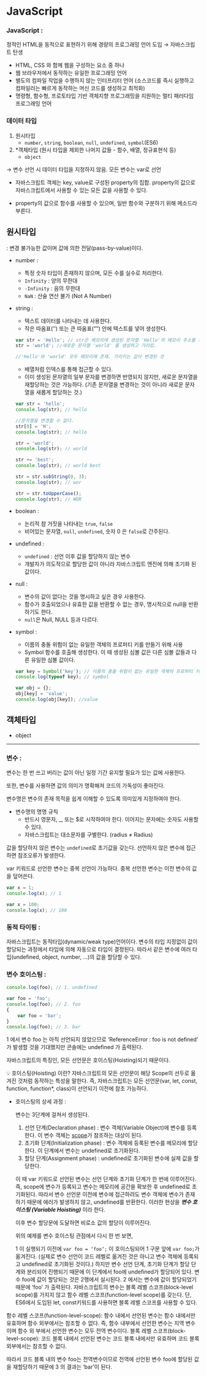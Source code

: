 # JavaScript

### JavaScript :

정적인 HTML을 동적으로 표현하기 위해 경량의 프로그래밍 언어 도입 → 자바스크립트 탄생

- HTML, CSS 와 함께 웹을 구성하는 요소 중 하나
- 웹 브라우저에서 동작하는 유일한 프로그래밍 언어
- 별도의 컴파일 작업을 수행하지 않는 인터프리터 언어 (소스코드를 즉시 실행하고 컴파일러는 빠르게 동작하는 머신 코드를 생성하고 최적화)
- 명령형, 함수형, 프로토타입 기반 객체지향 프로그래밍을 지원하는 멀티 패러다임 프로그래밍 언어

### 데이터 타입

1. 원시타입
    - `number`, `string`, `boolean`, `null`, `undefined`, `symbol`(ES6)
2. *객체타입 (원시 타입을 제외한 나머지 값들 - 함수, 배열, 정규표현식 등)
    - `object`

→ 변수 선언 시 데이터 타입을 지정하지 않음. 모든 변수는 var로 선언

* 자바스크립트 객체는 key, value로 구성된  property의 집합. property의 값으로 자바스크립트에서 사용할 수 있는 모든 값을 사용할 수 있다.

* property의 값으로 함수를 사용할 수 있으며, 일반 함수와 구분하기 위해 메소드라 부른다.

## 원시타입

: 변경 불가능한 값이며 값에 의한 전달(pass-by-value)이다.

- number :
    - 특정 숫자 타입이 존재하지 않으며, 모든 수를 실수로 처리한다.
    - `Infinity` : 양의 무한대
    - `-Infinity` : 음의 무한대
    - `NaN` : 산술 연산 불가 (Not A Number)
- string :
    - 텍스트 데이터를 나타내는 데 사용한다.
    - 작은 따옴표(’’) 또는 큰 따옴표(””) 안에 텍스트를 넣어 생성한다.
    
    ```jsx
    var str = 'Hello'; // str은 메모리에 생성된 문자열 'Hello'의 메모리 주소를 가리킴
    str = 'world'; //새로운 문자열 'world' 를 생성하고 가리킴.
    
    //'Hello'와 'world' 모두 메모리에 존재. 가리키는 값이 변경된 것
    ```
    
    - 배열처럼 인덱스를 통해 접근할 수 있다.
    - 이미 생성된 문자열의 일부 문자를 변경하면 반영되지 않지만, 새로운 문자열을 재할당하는 것은 가능하다. (기존 문자열을 변경하는 것이 아니라 새로운 문자열을 새롭게 할당하는 것.)
    
    ```jsx
    var str = 'hello';
    console.log(str); // hello
    
    //문자열을 변경할 수 없다.
    str[0] = 'H';
    console.log(str); // hello
    
    str = 'world';
    console.log(str); // world
    
    str += 'best';
    console.log(str); // world best
    
    str = str.subString(0, 3);
    console.log(str); // wor
    
    str = str.toUpperCase();
    console.log(str); // WOR
    ```
    
- boolean :
    - 논리적 참 거짓을 나타내는 `true`, `false`
    - 비어있는 문자열, `null`, `undefined`, 숫자 0 은 `false`로 간주된다.
- undefined :
    - `undefined` : 선언 이후 값을 할당하지 않는 변수
    - 개발자가 의도적으로 할당한 값이 아니라 자바스크립트 엔진에 의해 초기화 된 값이다.
- null :
    - 변수의 값이 없다는 것을 명시하고 싶은 경우 사용한다.
    - 함수가 호출되었으나 유효한 값을 반환할 수 없는 경우, 명시적으로 null을 반환하기도 한다.
    - `null`은 Null, NULL 등과 다르다.
- symbol :
    - 이름의 충돌 위험이 없는 유일한 객체의 프로퍼티 키를 만들기 위해 사용
    - Symbol 함수를 호출해 생성한다. 이 때 생성된 심볼 값은 다른 심볼 값들과 다른 유일한 심볼 값이다.
    
    ```jsx
    var key = Symbol('key'); // 이름의 충돌 위험이 없는 유일한 객체의 프로퍼티 키
    console.log(typeof key); // symbol
    
    var obj = {};
    obj[key] = 'value';
    console.log(obj[key]); //value
    ```
    

## 객체타입

- object

---

### 변수 :

변수는 한 번 쓰고 버리는 값이 아닌 일정 기간 유지할 필요가 있는 값에 사용한다.

또한, 변수를 사용하면 값의 의미가 명확해져 코드의 가독성이 좋아진다.

변수명은 변수의 존재 목적을 쉽게 이해할 수 있도록 의미있게 지정하여야 한다.

- 변수명의 명명 규칙
    - 반드시 영문자, _, 또는 $로 시작하여야 한다. 이어지는 문자에는 숫자도 사용할 수 있다.
    - 자바스크립트는 대소문자를 구별한다. (radius ≠ Radius)

값을 할당하지 않은 변수는 `undefined`로 초기값을 갖는다. 선언하지 않은 변수에 접근하면 참조오류가 발생한다.

var 키워드로 선언한 변수는 중복 선언이 가능하다. 중복 선언한 변수는 이전 변수의 값을 덮어쓴다.

```jsx
var x = 1;
console.log(x); // 1

var x = 100;
console.log(x); // 100
```

### 동적 타이핑 :

자바스크립트는 동적타입(dynamic/weak type)언어이다. 변수의 타입 지정없이 값이 할당되는 과정에서 타입에 의해 자동으로 타입이 결정된다. 따라서 같은 변수에 여러 타입(undefined, object, number, …)의 값을 할당할 수 있다.

### 변수 호이스팅 :

```jsx
console.log(foo); // 1. undefined

var foo = 'foo';
console.log(foo); // 2. foo
{
	var foo = 'bar';
}
console.log(foo); // 3. bar
```

1 에서 변수 foo 는 아직 선언되지 않았으므로 ‘ReferenceError : foo is not defined’ 가 발생할 것을 기대했지만 콘솔에는 undefined 가 출력된다.

자바스크립트의 특징인, 모든 선언문은 호이스팅(Hoisting)되기 때문이다.

<aside>
💡 호이스팅(Hoisting) 이란?
자바스크립트의 모든 선언문이 해당 Scope의 선두로 옮겨진 것처럼 동작하는 특성을 말한다.
즉, 자바스크립트는 모든 선언문(var, let, const, function, function*, class)이 선언되기 이전에 참조 가능하다.

</aside>

- 호이스팅의 상세 과정 :
    
    변수는 3단계에 걸쳐서 생성된다.
    
    1. 선언 단계(Declaration phase) :  변수 객체(Variable Object)에 변수를 등록한다. 이 변수 객체는 [scope](JavaScript/Scope.md)가 참조하는 대상이 된다.
    2. 초기화 단계(Initialization phase) : 변수 객체에 등록된 변수를 메모리에 할당한다. 이 단계에서 변수는 undefined로 초기화된다.
    3. 할당 단계(Assignment phase) : undefined로 초기화된 변수에 실제 값을 할당한다.
    
    이 때 var 키워드로 선언된 변수는 선언 단계와 초기화 단계가 한 번에 이루어진다. 즉, scope에 변수가 등록되고 변수는 메모리에 공간을 확보한 후 undefined로 초기화된다. 따라서 변수 선언문 이전에 변수에 접근하려도 변수 객체에 변수가 존재하기 때문에 에러가 발생하지 않고, undefined를 반환한다. 이러한 현상을 ***변수 호이스팅 (Variable Hoisting)*** 이라 한다.
    
    이후 변수 할당문에 도달하면 비로소 값의 할당이 이루어진다.
    
    위의 예제를 변수 호이스팅 관점에서 다시 한 번 보면,
    
    1 이 실행되기 이전에 `var foo = ‘foo’;` 이 호이스팅되어 1 구문 앞에 `var foo;`가 옮겨진다. (실제로 변수 선언이 코드 레벨로 옮겨진 것은 아니고 변수 객체에 등록되고 undefined로 초기화된 것이다.) 하지만 변수 선언 단계, 초기화 단계가 할당 단계와 분리되어 진행되기 때문에 이 단계에서 foo에 undefined가 할당되어 있다. 변수 foo에 값이 할당되는 것은 2행에서 실시된다.
    2 에서는 변수에 값이 할당되었기 때문에 ‘foo’ 가 출력된다.
자바스크립트의 변수는 블록 레벨 스코프(block-level scope)를 가지지 않고 함수 레벨 스코프(function-level scope)를 갖는다.
단, ES6에서 도입된 let, const키워드를 사용하면 블록 레벨 스코프를 사용할 수 있다.

함수 레벨 스코프(function-level-scope):
	함수 내에서 선언된 변수는 함수 내에서만 유효하며 함수 외부에서는 참조할 수 없다. 즉, 함수 내부에서 선언한 변수는 지역 변수이며 함수 외	부에서 선언한 변수는 모두 전역 변수이다.
블록 레벨 스코프(block-level-scope):
	코드 블록 내에서 선언된 변수는 코드 블록 내에서만 유효하며 코드 블록 외부에서는 참조할 수 없다.


따라서 코드 블록 내의 변수 foo는 전역변수이므로 전역에 선언된 변수 foo에 할당된 값을 재할당하기 때문에 3 의 결과는 ‘bar’이 된다.
    
